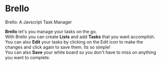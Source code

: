 # Brello
Brello: A Javscript Task Manager

<strong>Brello</strong> let's you manage your tasks on the go.<br>
With Brello you can create <strong>Lists</strong> and add <strong>Tasks</strong> that you want accomplish.<br>
You can also <strong>Edit</strong> your tasks by clicking on the Edit icon to make the changes and click again to save them. Its so simple!<br>
You can also <strong>Save</strong> your white board so you don't have to miss on anything you want to complete.

